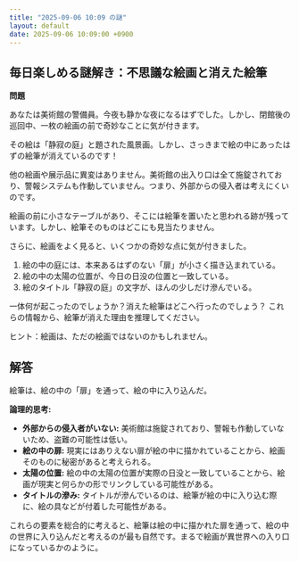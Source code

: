 ```yaml
---
title: "2025-09-06 10:09 の謎"
layout: default
date: 2025-09-06 10:09:00 +0900
---
```

## 毎日楽しめる謎解き：不思議な絵画と消えた絵筆

**問題**

あなたは美術館の警備員。今夜も静かな夜になるはずでした。しかし、閉館後の巡回中、一枚の絵画の前で奇妙なことに気が付きます。

その絵は「静寂の庭」と題された風景画。しかし、さっきまで絵の中にあったはずの絵筆が消えているのです！

他の絵画や展示品に異変はありません。美術館の出入り口は全て施錠されており、警報システムも作動していません。つまり、外部からの侵入者は考えにくいのです。

絵画の前に小さなテーブルがあり、そこには絵筆を置いたと思われる跡が残っています。しかし、絵筆そのものはどこにも見当たりません。

さらに、絵画をよく見ると、いくつかの奇妙な点に気が付きました。

1.  絵の中の庭には、本来あるはずのない「扉」が小さく描き込まれている。
2.  絵の中の太陽の位置が、今日の日没の位置と一致している。
3.  絵のタイトル「静寂の庭」の文字が、ほんの少しだけ滲んでいる。

一体何が起こったのでしょうか？消えた絵筆はどこへ行ったのでしょう？
これらの情報から、絵筆が消えた理由を推理してください。

ヒント：絵画は、ただの絵画ではないのかもしれません。

## 解答

絵筆は、絵の中の「扉」を通って、絵の中に入り込んだ。

**論理的思考:**

*   **外部からの侵入者がいない:** 美術館は施錠されており、警報も作動していないため、盗難の可能性は低い。
*   **絵の中の扉:** 現実にはありえない扉が絵の中に描かれていることから、絵画そのものに秘密があると考えられる。
*   **太陽の位置:** 絵の中の太陽の位置が実際の日没と一致していることから、絵画が現実と何らかの形でリンクしている可能性がある。
*   **タイトルの滲み:** タイトルが滲んでいるのは、絵筆が絵の中に入り込む際に、絵の具などが付着した可能性がある。

これらの要素を総合的に考えると、絵筆は絵の中に描かれた扉を通って、絵の中の世界に入り込んだと考えるのが最も自然です。まるで絵画が異世界への入り口になっているかのように。
